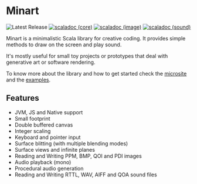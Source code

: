 # Minart

![Latest Release](https://img.shields.io/maven-central/v/eu.joaocosta/minart_3)
 [![scaladoc (core)](https://javadoc.io/badge2/eu.joaocosta/minart-core_3/scaladoc%20%28core%29.svg)](https://javadoc.io/doc/eu.joaocosta/minart-core_3)
 [![scaladoc (image)](https://javadoc.io/badge2/eu.joaocosta/minart-image_3/scaladoc%20%28image%29.svg)](https://javadoc.io/doc/eu.joaocosta/minart-image_3)
 [![scaladoc (sound)](https://javadoc.io/badge2/eu.joaocosta/minart-sound_3/scaladoc%20%28sound%29.svg)](https://javadoc.io/doc/eu.joaocosta/minart-sound_3)

Minart is a minimalistic Scala library for creative coding.
It provides simple methods to draw on the screen and play sound.

It's mostly useful for small toy projects or prototypes that deal with generative art or software rendering.

To know more about the library and how to get started check the [microsite](https://javadoc.io/doc/eu.joaocosta/minart-core_3/latest/docs/index.html) and the [examples](https://github.com/JD557/minart/tree/master/examples).

## Features

* JVM, JS and Native support
* Small footprint
* Double buffered canvas
* Integer scaling
* Keyboard and pointer input
* Surface blitting (with multiple blending modes)
* Surface views and infinite planes
* Reading and Writing PPM, BMP, QOI and PDI images
* Audio playback (mono)
* Procedural audio generation
* Reading and Writing RTTL, WAV, AIFF and QOA sound files
